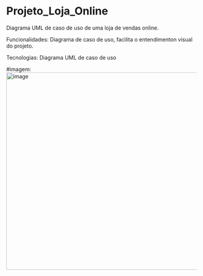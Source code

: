 # Projeto_Loja_Online

Diagrama UML de caso de uso de uma loja de vendas online.

Funcionalidades: Diagrama de caso de uso, facilita o entendimenton visual do projeto.

Tecnologias: Diagrama UML de caso de uso

#imagem: <img width="607" height="524" alt="image" src="https://github.com/user-attachments/assets/f9f9fe5d-0fe6-4776-abf4-6c3e82e56d8e" />
